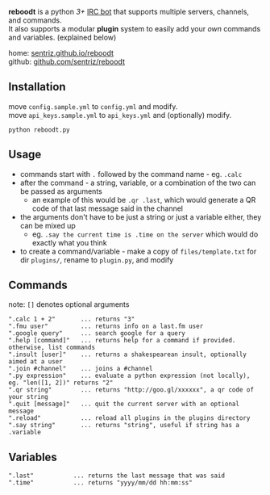 **reboodt** is a python *3+* [IRC bot](http://en.wikipedia.org/wiki/IRC_bot) that supports multiple servers, channels, and commands.  
It also supports a modular **plugin** system to easily add your *own* commands and variables. (explained below)  


home: [sentriz.github.io/reboodt](http://sentriz.github.io/reboodt)  
github: [github.com/sentriz/reboodt](https://github.com/sentriz/reboodt)

Installation
-----------
move `config.sample.yml` to `config.yml` and modify.  
move `api_keys.sample.yml` to `api_keys.yml` and (optionally) modify.  

    python reboodt.py
    
Usage
-----------
- commands start with `.` followed by the command name - eg. `.calc`
- after the command - a string, variable, or a combination of the two can be passed as arguments
  - an example of this would be `.qr .last`, which would generate a QR code of that last message said in the channel
- the arguments don't have to be just a string or just a variable either, they can be mixed up
  - eg. `.say the current time is .time on the server` which would do exactly what you think
- to create a command/variable - make a copy of `files/template.txt` for dir `plugins/`, rename to `plugin.py`, and modify


Commands
-----------
note: `[]` denotes optional arguments

    ".calc 1 + 2"       ... returns "3"
    ".fmu user"         ... returns info on a last.fm user
    ".google query"     ... search google for a query
    ".help [command]"   ... returns help for a command if provided. otherwise, list commands
    ".insult [user]"    ... returns a shakespearean insult, optionally aimed at a user
    ".join #channel"    ... joins a #channel
    ".py expression"    ... evaluate a python expression (not locally), eg. "len([1, 2])" returns "2"
    ".qr string"        ... returns "http://goo.gl/xxxxxx", a qr code of your string
    ".quit [message]"   ... quit the current server with an optional message
    ".reload"           ... reload all plugins in the plugins directory
    ".say string"       ... returns "string", useful if string has a .variable

Variables
-----------

    ".last"           ... returns the last message that was said
    ".time"           ... returns "yyyy/mm/dd hh:mm:ss"